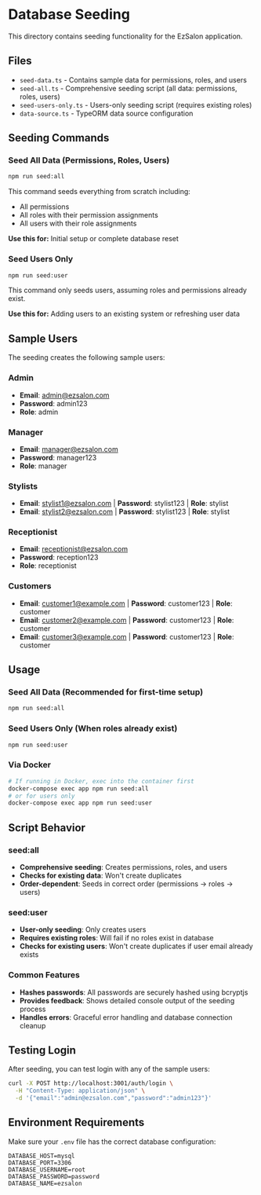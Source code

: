 # Database Seeding

This directory contains seeding functionality for the EzSalon application.

## Files

- `seed-data.ts` - Contains sample data for permissions, roles, and users
- `seed-all.ts` - Comprehensive seeding script (all data: permissions, roles, users)
- `seed-users-only.ts` - Users-only seeding script (requires existing roles)
- `data-source.ts` - TypeORM data source configuration

## Seeding Commands

### Seed All Data (Permissions, Roles, Users)

```bash
npm run seed:all
```

This command seeds everything from scratch including:

- All permissions
- All roles with their permission assignments
- All users with their role assignments

**Use this for:** Initial setup or complete database reset

### Seed Users Only

```bash
npm run seed:user
```

This command only seeds users, assuming roles and permissions already exist.

**Use this for:** Adding users to an existing system or refreshing user data

## Sample Users

The seeding creates the following sample users:

### Admin

- **Email**: admin@ezsalon.com
- **Password**: admin123
- **Role**: admin

### Manager

- **Email**: manager@ezsalon.com
- **Password**: manager123
- **Role**: manager

### Stylists

- **Email**: stylist1@ezsalon.com | **Password**: stylist123 | **Role**: stylist
- **Email**: stylist2@ezsalon.com | **Password**: stylist123 | **Role**: stylist

### Receptionist

- **Email**: receptionist@ezsalon.com
- **Password**: reception123
- **Role**: receptionist

### Customers

- **Email**: customer1@example.com | **Password**: customer123 | **Role**: customer
- **Email**: customer2@example.com | **Password**: customer123 | **Role**: customer
- **Email**: customer3@example.com | **Password**: customer123 | **Role**: customer

## Usage

### Seed All Data (Recommended for first-time setup)

```bash
npm run seed:all
```

### Seed Users Only (When roles already exist)

```bash
npm run seed:user
```

### Via Docker

```bash
# If running in Docker, exec into the container first
docker-compose exec app npm run seed:all
# or for users only
docker-compose exec app npm run seed:user
```

## Script Behavior

### seed:all

- **Comprehensive seeding**: Creates permissions, roles, and users
- **Checks for existing data**: Won't create duplicates
- **Order-dependent**: Seeds in correct order (permissions → roles → users)

### seed:user

- **User-only seeding**: Only creates users
- **Requires existing roles**: Will fail if no roles exist in database
- **Checks for existing users**: Won't create duplicates if user email already exists

### Common Features

- **Hashes passwords**: All passwords are securely hashed using bcryptjs
- **Provides feedback**: Shows detailed console output of the seeding process
- **Handles errors**: Graceful error handling and database connection cleanup

## Testing Login

After seeding, you can test login with any of the sample users:

```bash
curl -X POST http://localhost:3001/auth/login \
  -H "Content-Type: application/json" \
  -d '{"email":"admin@ezsalon.com","password":"admin123"}'
```

## Environment Requirements

Make sure your `.env` file has the correct database configuration:

```env
DATABASE_HOST=mysql
DATABASE_PORT=3306
DATABASE_USERNAME=root
DATABASE_PASSWORD=password
DATABASE_NAME=ezsalon
```
